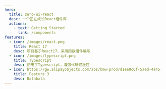 ```yaml
---
hero:
  title: zero-ui-react
  desc: 一个正在成长React组件库
  actions:
    - text: Getting Started
      link: /components
features:
  - icon: /images/react.png
    title: React 17
    desc: 项目基于React17，采用函数组件编写
  - icon: /images/typescript.png
    title: Typescript
    desc: 使用了Typescript，增强代码健壮性
  - icon: https://gw.alipayobjects.com/zos/bmw-prod/d1ee0c6f-5aed-4a45-a507-339a4bfe076c/k7bjsocq_w144_h144.png
    title: Feature 3
    desc: Balabala
---
```

